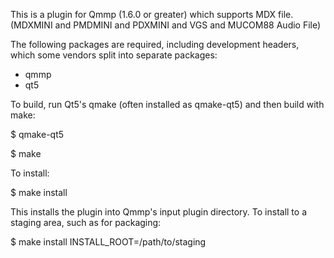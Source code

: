 This is a plugin for Qmmp (1.6.0 or greater) which supports MDX file.
(MDXMINI and PMDMINI and PDXMINI and VGS and MUCOM88 Audio File)

The following packages are required, including development headers,
which some vendors split into separate packages:

- qmmp
- qt5

To build, run Qt5's qmake (often installed as qmake-qt5) and then build
with make:

$ qmake-qt5

$ make

To install:

$ make install

This installs the plugin into Qmmp's input plugin directory.  To install
to a staging area, such as for packaging:

$ make install INSTALL_ROOT=/path/to/staging
